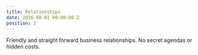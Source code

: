 ```yaml
---
title: Relationships
date: 2016-08-01 00:00:00 Z
position: 2
---
```


Friendly and straight forward business relationships. No secret agendas or hidden costs.
